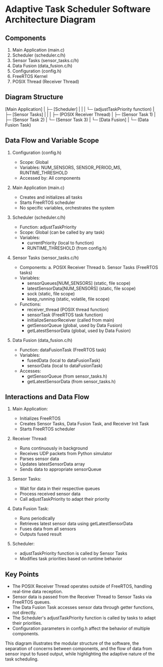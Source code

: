 # Adaptive Task Scheduler Software Architecture Diagram

## Components

1. Main Application (main.c)
2. Scheduler (scheduler.c/h)
3. Sensor Tasks (sensor_tasks.c/h)
4. Data Fusion (data_fusion.c/h)
5. Configuration (config.h)
6. FreeRTOS Kernel
7. POSIX Thread (Receiver Thread)

## Diagram Structure

[Main Application]
  |
  ├─ [Scheduler]
  |    |
  |    └─ (adjustTaskPriority function)
  |
  ├─ [Sensor Tasks]
  |    |
  |    ├─ (POSIX Receiver Thread)
  |    ├─ (Sensor Task 1)
  |    ├─ (Sensor Task 2)
  |    └─ (Sensor Task 3)
  |
  └─ [Data Fusion]
       |
       └─ (Data Fusion Task)

## Data Flow and Variable Scope

1. Configuration (config.h)
   - Scope: Global
   - Variables: NUM_SENSORS, SENSOR_PERIOD_MS, RUNTIME_THRESHOLD
   - Accessed by: All components

2. Main Application (main.c)
   - Creates and initializes all tasks
   - Starts FreeRTOS scheduler
   - No specific variables, orchestrates the system

3. Scheduler (scheduler.c/h)
   - Function: adjustTaskPriority
   - Scope: Global (can be called by any task)
   - Variables: 
     - currentPriority (local to function)
     - RUNTIME_THRESHOLD (from config.h)

4. Sensor Tasks (sensor_tasks.c/h)
   - Components:
     a. POSIX Receiver Thread
     b. Sensor Tasks (FreeRTOS tasks)
   - Variables:
     - sensorQueues[NUM_SENSORS] (static, file scope)
     - latestSensorData[NUM_SENSORS] (static, file scope)
     - sock (static, file scope)
     - keep_running (static, volatile, file scope)
   - Functions:
     - receiver_thread (POSIX thread function)
     - sensorTask (FreeRTOS task function)
     - initializeSensorReceiver (called from main)
     - getSensorQueue (global, used by Data Fusion)
     - getLatestSensorData (global, used by Data Fusion)

5. Data Fusion (data_fusion.c/h)
   - Function: dataFusionTask (FreeRTOS task)
   - Variables:
     - fusedData (local to dataFusionTask)
     - sensorData (local to dataFusionTask)
   - Accesses: 
     - getSensorQueue (from sensor_tasks.h)
     - getLatestSensorData (from sensor_tasks.h)

## Interactions and Data Flow

1. Main Application:
   - Initializes FreeRTOS
   - Creates Sensor Tasks, Data Fusion Task, and Receiver Init Task
   - Starts FreeRTOS scheduler

2. Receiver Thread:
   - Runs continuously in background
   - Receives UDP packets from Python simulator
   - Parses sensor data
   - Updates latestSensorData array
   - Sends data to appropriate sensorQueue

3. Sensor Tasks:
   - Wait for data in their respective queues
   - Process received sensor data
   - Call adjustTaskPriority to adapt their priority

4. Data Fusion Task:
   - Runs periodically
   - Retrieves latest sensor data using getLatestSensorData
   - Fuses data from all sensors
   - Outputs fused result

5. Scheduler:
   - adjustTaskPriority function is called by Sensor Tasks
   - Modifies task priorities based on runtime behavior

## Key Points

- The POSIX Receiver Thread operates outside of FreeRTOS, handling real-time data reception.
- Sensor data is passed from the Receiver Thread to Sensor Tasks via FreeRTOS queues.
- The Data Fusion Task accesses sensor data through getter functions, not directly.
- The Scheduler's adjustTaskPriority function is called by tasks to adapt their priorities.
- Configuration parameters in config.h affect the behavior of multiple components.

This diagram illustrates the modular structure of the software, the separation of concerns between components, and the flow of data from sensor input to fused output, while highlighting the adaptive nature of the task scheduling.